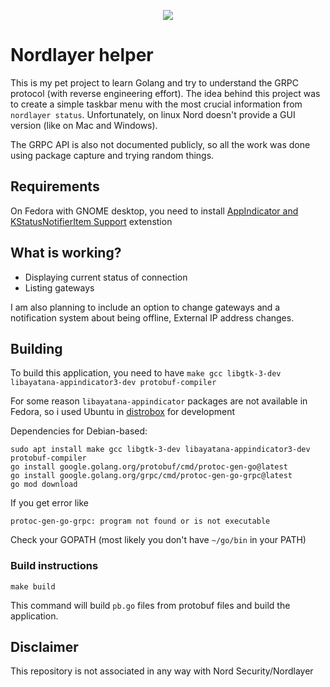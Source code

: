 <p align="center">
  <img src="https://i.issei.space/23pcsoHy.png" />
</p>

# Nordlayer helper
This is my pet project to learn Golang and try to understand the GRPC protocol (with reverse engineering effort). The idea behind this project was to create a simple taskbar menu with the most crucial information from `nordlayer status`. Unfortunately, on linux Nord doesn't provide a GUI version (like on Mac and Windows).

The GRPC API is also not documented publicly, so all the work was done using package capture and trying random things.

## Requirements
On Fedora with GNOME desktop, you need to install [AppIndicator and KStatusNotifierItem Support](https://extensions.gnome.org/extension/615/appindicator-support/) extenstion

## What is working?
* Displaying current status of connection
* Listing gateways

I am also planning to include an option to change gateways and a notification system about being offline, External IP address changes.

## Building
To build this application, you need to have `make gcc libgtk-3-dev libayatana-appindicator3-dev protobuf-compiler`

For some reason `libayatana-appindicator` packages are not available in Fedora, so i used Ubuntu in [distrobox](https://github.com/89luca89/distrobox) for development

Dependencies for Debian-based:
```
sudo apt install make gcc libgtk-3-dev libayatana-appindicator3-dev protobuf-compiler
go install google.golang.org/protobuf/cmd/protoc-gen-go@latest
go install google.golang.org/grpc/cmd/protoc-gen-go-grpc@latest
go mod download
```
If you get error like
```
protoc-gen-go-grpc: program not found or is not executable
```
Check your GOPATH (most likely you don't have `~/go/bin` in your PATH)

### Build instructions
```
make build
```
This command will build `pb.go` files from protobuf files and build the application.

## Disclaimer
This repository is not associated in any way with Nord Security/Nordlayer
